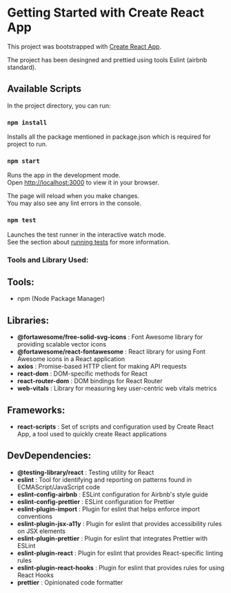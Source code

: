 # Getting Started with Create React App

This project was bootstrapped with [Create React App](https://github.com/facebook/create-react-app).

The project has been desingned and  prettied using tools  Eslint (airbnb standard). 

## Available Scripts

In the project directory, you can run:

### `npm install`

Installs all the package mentioned in package.json which is required for project to run.

### `npm start`

Runs the app in the development mode.\
Open [http://localhost:3000](http://localhost:3000) to view it in your browser.

The page will reload when you make changes.\
You may also see any lint errors in the console.

### `npm test`

Launches the test runner in the interactive watch mode.\
See the section about [running tests](https://facebook.github.io/create-react-app/docs/running-tests) for more information.

### Tools and Library Used:

## Tools:

* npm (Node Package Manager)

## Libraries:

 * __@fortawesome/free-solid-svg-icons__ : Font Awesome library for providing scalable vector icons
 * __@fortawesome/react-fontawesome__ : React library for using Font Awesome icons in a React application
 * __axios__ : Promise-based HTTP client for making API requests
 * __react-dom__ : DOM-specific methods for React
 * __react-router-dom__ : DOM bindings for React Router
 * __web-vitals__ : Library for measuring key user-centric web vitals metrics

## Frameworks:

 * __react-scripts__ : Set of scripts and configuration used by Create React App, a tool used to quickly create React applications

## DevDependencies:

 * __@testing-library/react__ : Testing utility for React
 * __eslint__ : Tool for identifying and reporting on patterns found in ECMAScript/JavaScript code
 * __eslint-config-airbnb__ : ESLint configuration for Airbnb's style guide
 * __eslint-config-prettier__ : ESLint configuration for Prettier
 * __eslint-plugin-import__ : Plugin for eslint that helps enforce import conventions
 * __eslint-plugin-jsx-a11y__ : Plugin for eslint that provides accessibility rules on JSX elements
 * __eslint-plugin-prettier__ : Plugin for eslint that integrates Prettier with ESLint
 * __eslint-plugin-react__ : Plugin for eslint that provides React-specific linting rules
 * __eslint-plugin-react-hooks__ : Plugin for eslint that provides rules for using React Hooks
 * __prettier__ : Opinionated code formatter
